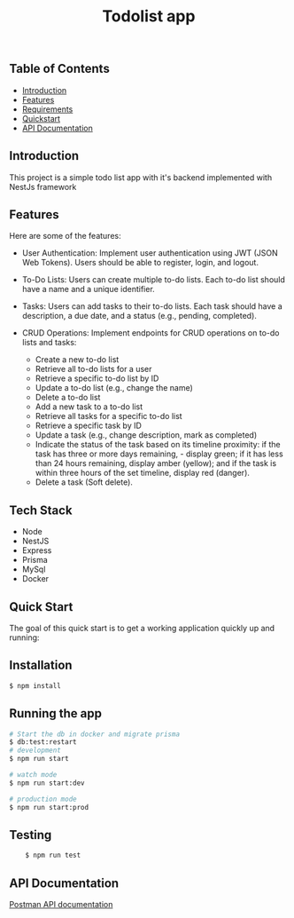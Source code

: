 <h1 align="center"> Todolist app </h1> <br>

## Table of Contents

- [Introduction](#introduction)
- [Features](#features)
- [Requirements](#requirements)
- [Quickstart](#quick-start)
- [API Documentation](#documentation)

## Introduction

This project is a simple todo list app with it's backend implemented with NestJs framework

## Features

Here are some of the features:

- User Authentication: Implement user authentication using JWT (JSON Web Tokens). Users should be able to register, login, and logout.
- To-Do Lists: Users can create multiple to-do lists. Each to-do list should have a name and a unique identifier.
- Tasks: Users can add tasks to their to-do lists. Each task should have a description, a due date, and a status (e.g., pending, completed).
- CRUD Operations: Implement endpoints for CRUD operations on to-do lists and tasks:

  - Create a new to-do list
  - Retrieve all to-do lists for a user
  - Retrieve a specific to-do list by ID
  - Update a to-do list (e.g., change the name)
  - Delete a to-do list
  - Add a new task to a to-do list
  - Retrieve all tasks for a specific to-do list
  - Retrieve a specific task by ID
  - Update a task (e.g., change description, mark as completed)
  - Indicate the status of the task based on its timeline proximity: if the task has three or more days remaining, - display green; if it has less than 24 hours remaining, display amber (yellow); and if the task is within three hours of the set timeline, display red (danger).
  - Delete a task (Soft delete).

## Tech Stack

- Node
- NestJS
- Express
- Prisma
- MySql
- Docker

## Quick Start

The goal of this quick start is to get a working application quickly up and running:

## Installation

```bash
$ npm install
```

## Running the app

```bash
# Start the db in docker and migrate prisma
$ db:test:restart
# development
$ npm run start

# watch mode
$ npm run start:dev

# production mode
$ npm run start:prod
```

## Testing

```bash
    $ npm run test
```

## API Documentation

[Postman API documentation](https://documenter.getpostman.com/view/15213147/2sA3JJAinf)
